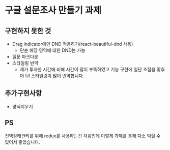# 구글 설문조사 만들기 과제

## 구현하지 못한 것

- Drag indicator에만 DND 적용하기(react-beautiful-dnd 사용)
  - 단순 해당 영역에 대한 DND는 가능
- 질문 마크다운
- 스타일링 빈약
  - 제가 투자한 시간에 비해 시간이 많이 부족하였고 기능 구현에 일단 초점을 맞추어 UI 스타일링이 많이 빈약합니다.

## 추가구현사항

- 양식지우기

## PS

전역상태관리를 위해 redux를 사용하는건 처음인데 이렇게 과제를 통해 다소 익힐 수 있어서 좋았습니다.
